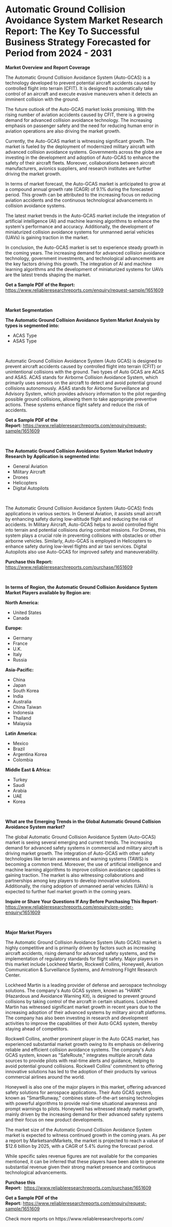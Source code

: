 <p><h1>Automatic Ground Collision Avoidance System Market Research Report: The Key To Successful Business Strategy Forecasted for Period from 2024 - 2031</h1></p><p><strong>Market Overview and Report Coverage</strong></p>
<p><p>The Automatic Ground Collision Avoidance System (Auto-GCAS) is a technology developed to prevent potential aircraft accidents caused by controlled flight into terrain (CFIT). It is designed to automatically take control of an aircraft and execute evasive maneuvers when it detects an imminent collision with the ground.</p><p>The future outlook of the Auto-GCAS market looks promising. With the rising number of aviation accidents caused by CFIT, there is a growing demand for advanced collision avoidance technology. The increasing emphasis on passenger safety and the need for reducing human error in aviation operations are also driving the market growth.</p><p>Currently, the Auto-GCAS market is witnessing significant growth. The market is fueled by the deployment of modernized military aircraft with advanced collision avoidance systems. Governments across the globe are investing in the development and adoption of Auto-GCAS to enhance the safety of their aircraft fleets. Moreover, collaborations between aircraft manufacturers, avionics suppliers, and research institutes are further driving the market growth.</p><p>In terms of market forecast, the Auto-GCAS market is anticipated to grow at a compound annual growth rate (CAGR) of 9.1% during the forecasted period. This growth can be attributed to the increasing focus on reducing aviation accidents and the continuous technological advancements in collision avoidance systems.</p><p>The latest market trends in the Auto-GCAS market include the integration of artificial intelligence (AI) and machine learning algorithms to enhance the system's performance and accuracy. Additionally, the development of miniaturized collision avoidance systems for unmanned aerial vehicles (UAVs) is gaining traction in the market.</p><p>In conclusion, the Auto-GCAS market is set to experience steady growth in the coming years. The increasing demand for advanced collision avoidance technology, government investments, and technological advancements are the key factors driving this growth. The integration of AI and machine learning algorithms and the development of miniaturized systems for UAVs are the latest trends shaping the market.</p></p>
<p><strong>Get a Sample PDF of the Report:</strong> <a href="https://www.reliableresearchreports.com/enquiry/request-sample/1651609">https://www.reliableresearchreports.com/enquiry/request-sample/1651609</a></p>
<p>&nbsp;</p>
<p><strong>Market Segmentation</strong></p>
<p><strong>The Automatic Ground Collision Avoidance System Market Analysis by types is segmented into:</strong></p>
<p><ul><li>ACAS Type</li><li>ASAS Type</li></ul></p>
<p>&nbsp;</p>
<p><p>Automatic Ground Collision Avoidance System (Auto GCAS) is designed to prevent aircraft accidents caused by controlled flight into terrain (CFIT) or unintentional collisions with the ground. Two types of Auto GCAS are ACAS and ASAS. ACAS stands for Airborne Collision Avoidance System, which primarily uses sensors on the aircraft to detect and avoid potential ground collisions autonomously. ASAS stands for Airborne Surveillance and Advisory System, which provides advisory information to the pilot regarding possible ground collisions, allowing them to take appropriate preventive actions. These systems enhance flight safety and reduce the risk of accidents.</p></p>
<p><strong>Get a Sample PDF of the Report:</strong>&nbsp;<a href="https://www.reliableresearchreports.com/enquiry/request-sample/1651609">https://www.reliableresearchreports.com/enquiry/request-sample/1651609</a></p>
<p>&nbsp;</p>
<p><strong>The Automatic Ground Collision Avoidance System Market Industry Research by Application is segmented into:</strong></p>
<p><ul><li>General Aviation</li><li>Military Aircraft</li><li>Drones</li><li>Helicopters</li><li>Digital Autopilots</li></ul></p>
<p>&nbsp;</p>
<p><p>The Automatic Ground Collision Avoidance System (Auto-GCAS) finds applications in various sectors. In General Aviation, it assists small aircraft by enhancing safety during low-altitude flight and reducing the risk of accidents. In Military Aircraft, Auto-GCAS helps to avoid controlled flight into terrain and potential collisions during combat missions. For Drones, this system plays a crucial role in preventing collisions with obstacles or other airborne vehicles. Similarly, Auto-GCAS is employed in Helicopters to enhance safety during low-level flights and air taxi services. Digital Autopilots also use Auto-GCAS for improved safety and maneuverability.</p></p>
<p><strong>Purchase this Report:</strong>&nbsp; <a href="https://www.reliableresearchreports.com/purchase/1651609">https://www.reliableresearchreports.com/purchase/1651609</a></p>
<p>&nbsp;</p>
<p><strong>In terms of Region, the Automatic Ground Collision Avoidance System Market Players available by Region are:</strong></p>
<p>
    <p> <strong> North America: </strong>
        <ul>
            <li>United States</li>
            <li>Canada</li>
        </ul>
        </p> 
    <p> <strong> Europe: </strong>
        <ul>
            <li>Germany</li>
            <li>France</li>
            <li>U.K.</li>
            <li>Italy</li>
            <li>Russia</li>
        </ul>
        </p> 
    <p> <strong> Asia-Pacific: </strong>
        <ul>
            <li>China</li>
            <li>Japan</li>
            <li>South Korea</li>
            <li>India</li>
            <li>Australia</li>
            <li>China Taiwan</li>
            <li>Indonesia</li>
            <li>Thailand</li>
            <li>Malaysia</li>
        </ul>
        </p> 
    <p> <strong> Latin America: </strong>
        <ul>
            <li>Mexico</li>
            <li>Brazil</li>
            <li>Argentina Korea</li>
            <li>Colombia</li>
        </ul>
        </p> 
    <p> <strong> Middle East & Africa: </strong>
        <ul>
            <li>Turkey</li>
            <li>Saudi</li>
            <li>Arabia</li>
            <li>UAE</li>
            <li>Korea</li>
        </ul>
    </p>
    </p>
<p>&nbsp;</p>
<p><strong>What are the Emerging Trends in the Global Automatic Ground Collision Avoidance System market?</strong></p>
<p><p>The global Automatic Ground Collision Avoidance System (Auto-GCAS) market is seeing several emerging and current trends. The increasing demand for advanced safety systems in commercial and military aircraft is driving market growth. The integration of Auto-GCAS with other safety technologies like terrain awareness and warning systems (TAWS) is becoming a common trend. Moreover, the use of artificial intelligence and machine learning algorithms to improve collision avoidance capabilities is gaining traction. The market is also witnessing collaborations and partnerships among key players to develop innovative solutions. Additionally, the rising adoption of unmanned aerial vehicles (UAVs) is expected to further fuel market growth in the coming years.</p></p>
<p><strong>Inquire or Share Your Questions If Any Before Purchasing This Report</strong>- <a href="https://www.reliableresearchreports.com/enquiry/pre-order-enquiry/1651609">https://www.reliableresearchreports.com/enquiry/pre-order-enquiry/1651609</a></p>
<p>&nbsp;</p>
<p><strong>Major Market Players</strong></p>
<p><p>The Automatic Ground Collision Avoidance System (Auto GCAS) market is highly competitive and is primarily driven by factors such as increasing aircraft accidents, rising demand for advanced safety systems, and the implementation of regulatory standards for flight safety. Major players in this market include Lockheed Martin, Rockwell Collins, Honeywell, Aviation Communication & Surveillance Systems, and Armstrong Flight Research Center.</p><p>Lockheed Martin is a leading provider of defense and aerospace technology solutions. The company's Auto GCAS system, known as "HAWK" (Hazardous and Avoidance Warning Kit), is designed to prevent ground collisions by taking control of the aircraft in certain situations. Lockheed Martin has witnessed significant market growth in recent years due to the increasing adoption of their advanced systems by military aircraft platforms. The company has also been investing in research and development activities to improve the capabilities of their Auto GCAS system, thereby staying ahead of competitors.</p><p>Rockwell Collins, another prominent player in the Auto GCAS market, has experienced substantial market growth owing to its emphasis on delivering reliable and efficient collision avoidance systems. The company's Auto GCAS system, known as "SafeRoute," integrates multiple aircraft data sources to provide pilots with real-time alerts and guidance, helping to avoid potential ground collisions. Rockwell Collins' commitment to offering innovative solutions has led to the adoption of their products by various commercial airlines around the world.</p><p>Honeywell is also one of the major players in this market, offering advanced safety solutions for aerospace applications. Their Auto GCAS system, known as "SmartRunway," combines state-of-the-art sensing technologies with powerful algorithms to provide real-time situational awareness and prompt warnings to pilots. Honeywell has witnessed steady market growth, mainly driven by the increasing demand for their advanced safety systems and their focus on new product developments.</p><p>The market size of the Automatic Ground Collision Avoidance System market is expected to witness continued growth in the coming years. As per a report by MarketsandMarkets, the market is projected to reach a value of $12.6 billion by 2025, with a CAGR of 5.4% during the forecast period.</p><p>While specific sales revenue figures are not available for the companies mentioned, it can be inferred that these players have been able to generate substantial revenue given their strong market presence and continuous technological advancements.</p></p>
<p><strong>Purchase this Report:</strong>&nbsp;&nbsp;<a href="https://www.reliableresearchreports.com/purchase/1651609">https://www.reliableresearchreports.com/purchase/1651609</a></p>
<p></p>
<p><strong>Get a Sample PDF of the Report:</strong>&nbsp;<a href="https://www.reliableresearchreports.com/enquiry/request-sample/1651609">https://www.reliableresearchreports.com/enquiry/request-sample/1651609</a></p>
<p>Check more reports on https://www.reliableresearchreports.com/</p>